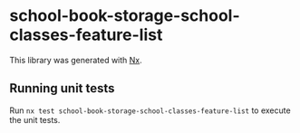 # school-book-storage-school-classes-feature-list

This library was generated with [Nx](https://nx.dev).

## Running unit tests

Run `nx test school-book-storage-school-classes-feature-list` to execute the unit tests.
